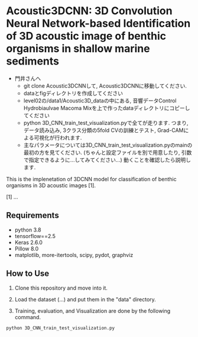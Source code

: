 # Acoustic3DCNN: 3D Convolution Neural Network-based Identification of 3D acoustic image of benthic organisms in shallow marine sediments

- 門井さんへ
  - git clone Acoustic3DCNNして, Acoustic3DCNNに移動してください.
  - dataとfigディレクトリを作成してください
  - level02の/data1/Acoustic3D_dataの中にある, 音響データControl Hydrobiaulvae Macoma Mixを上で作ったdataディレクトリにコピーしてください
  - python 3D_CNN_train_test_visualization.pyで全てが走ります. つまり, データ読み込み, 3クラス分類の5fold CVの訓練とテスト, Grad-CAMによる可視化が行われます.
  - 主なパラメータについては3D_CNN_train_test_visualization.pyのmainの最初の方を見てください. (ちゃんと設定ファイルを別で用意したり, 引数で指定できるように...してみてください...) 動くことを確認したら説明します. 

This is the implenetation of 3DCNN model for classification of benthic organisms in 3D acoustic images [1].

[1] ...


## Requirements
- python 3.8  
- tensorflow==2.5
- Keras 2.6.0
- Pillow 8.0
- matplotlib, more-itertools, scipy, pydot, graphviz

## How to Use
1. Clone this repository and move into it.

2. Load the dataset (...) and put them in the "data" directory. 

3. Training, evaluation, and Visualization are done by the following command.  

```bash
python 3D_CNN_train_test_visualization.py
```
